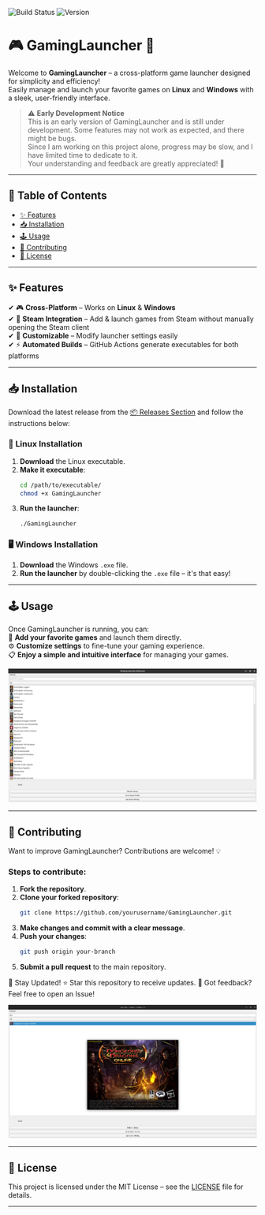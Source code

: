 ![Build Status](https://img.shields.io/badge/build-passing-brightgreen)
![Version](https://img.shields.io/github/release/TabbyOS/GamingLauncher)

# 🎮 GamingLauncher 🚀  

Welcome to **GamingLauncher** – a cross-platform game launcher designed for simplicity and efficiency!  
Easily manage and launch your favorite games on **Linux** and **Windows** with a sleek, user-friendly interface.

> ⚠ **Early Development Notice**  
> This is an early version of GamingLauncher and is still under development. Some features may not work as expected, and there might be bugs.  
> Since I am working on this project alone, progress may be slow, and I have limited time to dedicate to it.  
> Your understanding and feedback are greatly appreciated! 💙  

---

## 📌 Table of Contents  
- [✨ Features](#-features)  
- [📥 Installation](#-installation)  
- [🕹 Usage](#-usage)  
- [🤝 Contributing](#-contributing)  
- [📜 License](#-license)  

---

## ✨ Features  
✔ 🎮 **Cross-Platform** – Works on **Linux** & **Windows**  
✔ 🔗 **Steam Integration** – Add & launch games from Steam without manually opening the Steam client  
✔ 🎨 **Customizable** – Modify launcher settings easily  
✔ ⚡ **Automated Builds** – GitHub Actions generate executables for both platforms  

---

## 📥 Installation  
Download the latest release from the [📦 Releases Section](https://github.com/TabbyOS/GamingLauncher/releases) and follow the instructions below:  

### 🐧 Linux Installation  
1. **Download** the Linux executable.  
2. **Make it executable**:  
   ```bash
   cd /path/to/executable/
   chmod +x GamingLauncher
   ```  
3. **Run the launcher**:  
   ```bash
   ./GamingLauncher
   ```  

### 🖥 Windows Installation  
1. **Download** the Windows `.exe` file.  
2. **Run the launcher** by double-clicking the `.exe` file – it's that easy!  

---

## 🕹 Usage  
Once GamingLauncher is running, you can:  
🎯 **Add your favorite games** and launch them directly.  
⚙ **Customize settings** to fine-tune your gaming experience.  
📋 **Enjoy a simple and intuitive interface** for managing your games.  

![GamingLauncher Screenshot](assets/screenshot1.png)  

---

## 🤝 Contributing  
Want to improve GamingLauncher? Contributions are welcome! 💡  

### Steps to contribute:  
1. **Fork the repository**.  
2. **Clone your forked repository**:  
   ```bash
   git clone https://github.com/yourusername/GamingLauncher.git
   ```  
3. **Make changes and commit with a clear message**.  
4. **Push your changes**:  
   ```bash
   git push origin your-branch
   ```  
5. **Submit a pull request** to the main repository.

🚀 Stay Updated!
⭐ Star this repository to receive updates.
💬 Got feedback? Feel free to open an Issue!

![GamingLauncher Screenshot](assets/screenshot2.png)  

---

## 📜 License  
This project is licensed under the MIT License – see the [LICENSE](./LICENSE) file for details.  

---
